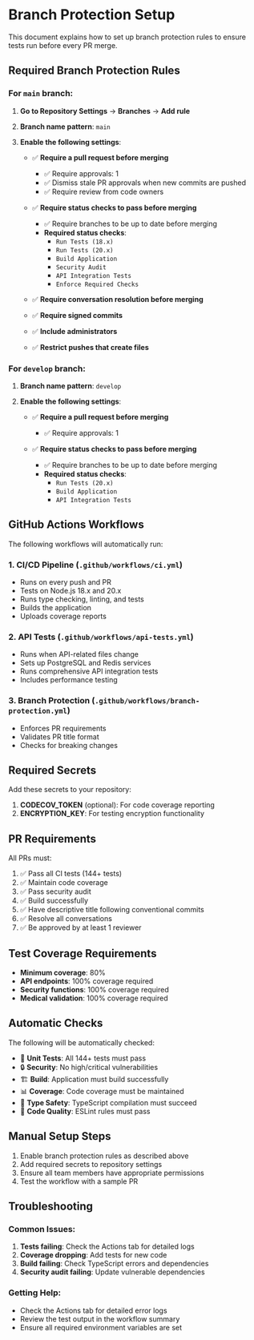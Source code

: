 # Branch Protection Setup

This document explains how to set up branch protection rules to ensure tests run before every PR merge.

## Required Branch Protection Rules

### For `main` branch:

1. **Go to Repository Settings** → **Branches** → **Add rule**

2. **Branch name pattern**: `main`

3. **Enable the following settings**:
   - ✅ **Require a pull request before merging**
     - ✅ Require approvals: 1
     - ✅ Dismiss stale PR approvals when new commits are pushed
     - ✅ Require review from code owners
   
   - ✅ **Require status checks to pass before merging**
     - ✅ Require branches to be up to date before merging
     - **Required status checks**:
       - `Run Tests (18.x)`
       - `Run Tests (20.x)`
       - `Build Application`
       - `Security Audit`
       - `API Integration Tests`
       - `Enforce Required Checks`
   
   - ✅ **Require conversation resolution before merging**
   - ✅ **Require signed commits**
   - ✅ **Include administrators**
   - ✅ **Restrict pushes that create files**

### For `develop` branch:

1. **Branch name pattern**: `develop`

2. **Enable the following settings**:
   - ✅ **Require a pull request before merging**
     - ✅ Require approvals: 1
   
   - ✅ **Require status checks to pass before merging**
     - ✅ Require branches to be up to date before merging
     - **Required status checks**:
       - `Run Tests (20.x)`
       - `Build Application`
       - `API Integration Tests`

## GitHub Actions Workflows

The following workflows will automatically run:

### 1. **CI/CD Pipeline** (`.github/workflows/ci.yml`)
- Runs on every push and PR
- Tests on Node.js 18.x and 20.x
- Runs type checking, linting, and tests
- Builds the application
- Uploads coverage reports

### 2. **API Tests** (`.github/workflows/api-tests.yml`)
- Runs when API-related files change
- Sets up PostgreSQL and Redis services
- Runs comprehensive API integration tests
- Includes performance testing

### 3. **Branch Protection** (`.github/workflows/branch-protection.yml`)
- Enforces PR requirements
- Validates PR title format
- Checks for breaking changes

## Required Secrets

Add these secrets to your repository:

1. **CODECOV_TOKEN** (optional): For code coverage reporting
2. **ENCRYPTION_KEY**: For testing encryption functionality

## PR Requirements

All PRs must:

1. ✅ Pass all CI tests (144+ tests)
2. ✅ Maintain code coverage
3. ✅ Pass security audit
4. ✅ Build successfully
5. ✅ Have descriptive title following conventional commits
6. ✅ Resolve all conversations
7. ✅ Be approved by at least 1 reviewer

## Test Coverage Requirements

- **Minimum coverage**: 80%
- **API endpoints**: 100% coverage required
- **Security functions**: 100% coverage required
- **Medical validation**: 100% coverage required

## Automatic Checks

The following will be automatically checked:

- 🧪 **Unit Tests**: All 144+ tests must pass
- 🔒 **Security**: No high/critical vulnerabilities
- 🏗️ **Build**: Application must build successfully
- 📊 **Coverage**: Code coverage must be maintained
- 🎯 **Type Safety**: TypeScript compilation must succeed
- 🧹 **Code Quality**: ESLint rules must pass

## Manual Setup Steps

1. Enable branch protection rules as described above
2. Add required secrets to repository settings
3. Ensure all team members have appropriate permissions
4. Test the workflow with a sample PR

## Troubleshooting

### Common Issues:

1. **Tests failing**: Check the Actions tab for detailed logs
2. **Coverage dropping**: Add tests for new code
3. **Build failing**: Check TypeScript errors and dependencies
4. **Security audit failing**: Update vulnerable dependencies

### Getting Help:

- Check the Actions tab for detailed error logs
- Review the test output in the workflow summary
- Ensure all required environment variables are set